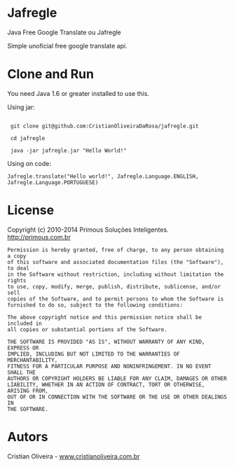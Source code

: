 Jafregle
=====================

Java Free Google Translate ou Jafregle

Simple unoficial free google translate api.

Clone and Run
====

You need Java 1.6 or greater installed to use this.

Using jar:
```
 
 git clone git@github.com:CristianOliveiraDaRosa/jafregle.git

 cd jafregle

 java -jar jafregle.jar "Hello World!"

```
Using on code:
```
Jafregle.translate("Hello world!", Jafregle.Language.ENGLISH, Jafregle.Language.PORTUGUESE)

```

License
====
  Copyright (c) 2010-2014 Primous Soluções Inteligentes. http://primous.com.br

	
	Permission is hereby granted, free of charge, to any person obtaining a copy
	of this software and associated documentation files (the "Software"), to deal
	in the Software without restriction, including without limitation the rights
	to use, copy, modify, merge, publish, distribute, sublicense, and/or sell
	copies of the Software, and to permit persons to whom the Software is
	furnished to do so, subject to the following conditions:

	The above copyright notice and this permission notice shall be included in
	all copies or substantial portions of the Software.

	THE SOFTWARE IS PROVIDED "AS IS", WITHOUT WARRANTY OF ANY KIND, EXPRESS OR
	IMPLIED, INCLUDING BUT NOT LIMITED TO THE WARRANTIES OF MERCHANTABILITY,
	FITNESS FOR A PARTICULAR PURPOSE AND NONINFRINGEMENT. IN NO EVENT SHALL THE
	AUTHORS OR COPYRIGHT HOLDERS BE LIABLE FOR ANY CLAIM, DAMAGES OR OTHER
	LIABILITY, WHETHER IN AN ACTION OF CONTRACT, TORT OR OTHERWISE, ARISING FROM,
	OUT OF OR IN CONNECTION WITH THE SOFTWARE OR THE USE OR OTHER DEALINGS IN
	THE SOFTWARE.
 
Autors
====  
Cristian Oliveira - www.cristianoliveira.com.br


